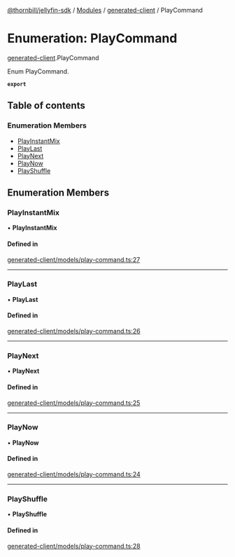 [@thornbill/jellyfin-sdk](../README.md) / [Modules](../modules.md) / [generated-client](../modules/generated_client.md) / PlayCommand

# Enumeration: PlayCommand

[generated-client](../modules/generated_client.md).PlayCommand

Enum PlayCommand.

**`export`**

## Table of contents

### Enumeration Members

- [PlayInstantMix](generated_client.PlayCommand.md#playinstantmix)
- [PlayLast](generated_client.PlayCommand.md#playlast)
- [PlayNext](generated_client.PlayCommand.md#playnext)
- [PlayNow](generated_client.PlayCommand.md#playnow)
- [PlayShuffle](generated_client.PlayCommand.md#playshuffle)

## Enumeration Members

### PlayInstantMix

• **PlayInstantMix**

#### Defined in

[generated-client/models/play-command.ts:27](https://github.com/jellyfin/jellyfin-sdk-typescript/blob/fa599ae/src/generated-client/models/play-command.ts#L27)

___

### PlayLast

• **PlayLast**

#### Defined in

[generated-client/models/play-command.ts:26](https://github.com/jellyfin/jellyfin-sdk-typescript/blob/fa599ae/src/generated-client/models/play-command.ts#L26)

___

### PlayNext

• **PlayNext**

#### Defined in

[generated-client/models/play-command.ts:25](https://github.com/jellyfin/jellyfin-sdk-typescript/blob/fa599ae/src/generated-client/models/play-command.ts#L25)

___

### PlayNow

• **PlayNow**

#### Defined in

[generated-client/models/play-command.ts:24](https://github.com/jellyfin/jellyfin-sdk-typescript/blob/fa599ae/src/generated-client/models/play-command.ts#L24)

___

### PlayShuffle

• **PlayShuffle**

#### Defined in

[generated-client/models/play-command.ts:28](https://github.com/jellyfin/jellyfin-sdk-typescript/blob/fa599ae/src/generated-client/models/play-command.ts#L28)
